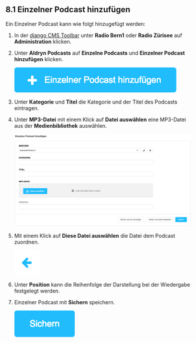 
<a name="8-1-einzelner-podcast-hinzufügen">8.1 Einzelner Podcast hinzufügen</a>
------
Ein Einzelner Podcast kann wie folgt hinzugefügt werden:

  1. In der [django CMS Toolbar](../grundlagen.md#1-1-django-cms-toolbar) unter **Radio Bern1** oder **Radio Zürisee** auf **Administration** klicken.
  2. Unter **Aldryn Podcasts** auf **Einzelne Podcasts** und **Einzelner Podcast hinzufügen** klicken.
      
      ![Einzelner_Podcast_hinzufuegen](../../screenshots/Bildschirmfoto_Einzelner_Podcast_hinzufuegen.png)

  3. Unter **Kategorie** und **Titel** die Kategorie und der Titel des Podcasts eintragen.
  4. Unter **MP3-Datei** mit einem Klick auf **Datei auswählen** eine MP3-Datei aus der **Medienbibliothek** auswählen.
      
      ![Einzelner_Podcast](../../screenshots/Bildschirmfoto_Einzelner_Podcast.png)

  5. Mit einem Klick auf **Diese Datei auswählen** die Datei dem Podcast zuordnen.
    
      ![Diese Datei auswÑhlen](../../screenshots/Bildschirmfoto_Diese_Datei_auswaehlen.png)
      
  6. Unter **Position** kann die Reihenfolge der Darstellung bei der Wiedergabe festgelegt werden.
  7. Einzelner Podcast mit **Sichern** speichern.
    
      ![Sichern](../../screenshots/Bildschirmfoto_Sichern.png)
